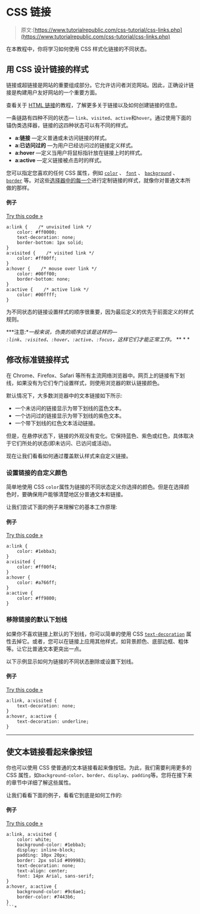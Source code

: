 # CSS 链接

> 原文:[https://www.tutorialrepublic.com/css-tutorial/css-links.php](https://www.tutorialrepublic.com/css-tutorial/css-links.php)

在本教程中，你将学习如何使用 CSS 样式化链接的不同状态。

## 用 CSS 设计链接的样式

链接或超链接是网站的重要组成部分。它允许访问者浏览网站。因此，正确设计链接是构建用户友好网站的一个重要方面。

查看关于 [HTML 链接](../html-tutorial/html-links.php)的教程，了解更多关于链接以及如何创建链接的信息。

一条链路有四种不同的状态— `link`、`visited`、`active`和`hover`。通过使用下面的锚伪类选择器，链接的这四种状态可以有不同的样式。

*   **a:链接** —定义普通或未访问链接的样式。
*   **a:已访问过的** —为用户已经访问过的链接定义样式。
*   **a:hover** —定义当用户将鼠标指针放在链接上时的样式。
*   **a:active** —定义链接被点击时的样式。

您可以指定您喜欢的任何 CSS 属性，例如 [`color`](../css-reference/css-color-property.php) 、 [`font`](../css-reference/css-font-property.php) 、 [`background`](../css-reference/css-background-property.php) 、 [`border`](../css-reference/css-border-property.php) 等。对这些[选择器中的每一个](css-selectors.php)进行定制链接的样式，就像你对普通文本所做的那样。

#### 例子

[Try this code »](../codelab.php?topic=css&file=link-states "Try this code using online Editor")

```
a:link {    /* unvisited link */
    color: #ff0000;
    text-decoration: none;
    border-bottom: 1px solid;
}
a:visited {    /* visited link */
    color: #ff00ff;
}
a:hover {    /* mouse over link */
    color: #00ff00;
    border-bottom: none;
}
a:active {    /* active link */
    color: #00ffff;
}
```

为不同状态的链接设置样式的顺序很重要，因为最后定义的优先于前面定义的样式规则。

 ***注意:**一般来说，伪类的顺序应该是这样的— `:link`、`:visited`、`:hover`、`:active`、`:focus`，这样它们才能正常工作。*  ** * *

## 修改标准链接样式

在 Chrome、Firefox、Safari 等所有主流网络浏览器中。网页上的链接有下划线，如果没有为它们专门设置样式，则使用浏览器的默认链接颜色。

默认情况下，大多数浏览器中的文本链接如下所示:

*   一个未访问的链接显示为带下划线的蓝色文本。
*   一个访问过的链接显示为带下划线的紫色文本。
*   一个带下划线的红色文本活动链接。

但是，在悬停状态下，链接的外观没有变化。它保持蓝色、紫色或红色，具体取决于它们所处的状态(即未访问、已访问或活动)。

现在让我们看看如何通过覆盖默认样式来自定义链接。

### 设置链接的自定义颜色

简单地使用 CSS `color`属性为链接的不同状态定义你选择的颜色。但是在选择颜色时，要确保用户能够清楚地区分普通文本和链接。

让我们尝试下面的例子来理解它的基本工作原理:

#### 例子

[Try this code »](../codelab.php?topic=css&file=set-link-colors "Try this code using online Editor")

```
a:link {
    color: #1ebba3;
}
a:visited {
    color: #ff00f4;
}
a:hover {
    color: #a766ff;
}
a:active {
    color: #ff9800;
}
```

### 移除链接的默认下划线

如果你不喜欢链接上默认的下划线，你可以简单的使用 CSS [`text-decoration`](../css-reference/css-text-decoration-property.php) 属性去掉它。或者，您可以在链接上应用其他样式，如背景颜色、底部边框、粗体等。让它比普通文本更突出一点。

以下示例显示如何为链接的不同状态删除或设置下划线。

#### 例子

[Try this code »](../codelab.php?topic=css&file=remove-default-underline-from-links "Try this code using online Editor")

```
a:link, a:visited {
    text-decoration: none; 
}
a:hover, a:active {
    text-decoration: underline;
}
```

* * *

## 使文本链接看起来像按钮

你也可以使用 CSS 使普通的文本链接看起来像按钮。为此，我们需要利用更多的 CSS 属性，如`background-color`、`border`、`display`、`padding`等。您将在接下来的章节中详细了解这些属性。

让我们看看下面的例子，看看它到底是如何工作的:

#### 例子

[Try this code »](../codelab.php?topic=css&file=customize-a-link-as-button "Try this code using online Editor")

```
a:link, a:visited {
    color: white;    
    background-color: #1ebba3;    
    display: inline-block;
    padding: 10px 20px;
    border: 2px solid #099983;
    text-decoration: none;
    text-align: center;
    font: 14px Arial, sans-serif;  
}
a:hover, a:active {
    background-color: #9c6ae1;
    border-color: #7443b6;
}
```*